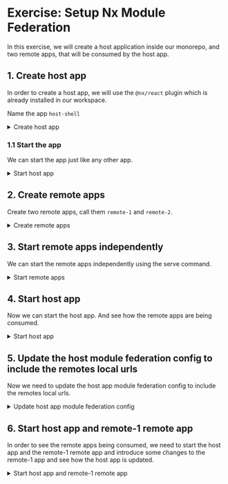 # Exercise: Setup Nx Module Federation

In this exercise, we will create a host application inside our monorepo, and two remote apps, that will be consumed by the host app.

## 1. Create host app
In order to create a host app, we will use the `@nx/react` plugin which is already installed in our workspace.

Name the app `host-shell`

<details>
  <summary>Create host app</summary>    

```bash
npx nx generate @nx/react:host host-shell --directory=apps/host-shell --e2eTestRunner=none
```

This will generate a new React app in the `host-shell` folder. 

</details>

### 1.1 Start the app
We can start the app just like any other app.

<details>
  <summary>Start host app</summary>    

```bash
npx nx serve host-shell
```

You should see the webpack dev server start and you should be able to access the app at http://localhost:4200/.

</details>


## 2. Create remote apps
Create two remote apps, call them `remote-1` and `remote-2`.

<details>
  <summary>Create remote apps</summary>   

```bash
npx nx generate @nx/react:remote remote-1 --directory=apps/remote-1 --host=host-shell --e2eTestRunner=none
npx nx generate @nx/react:remote remote-2 --directory=apps/remote-2 --host=host-shell --e2eTestRunner=none
```

Now we have two remote apps, that will be consumed by the host app.
Both will be already connected to the host app.

</details>

## 3. Start remote apps independently
We can start the remote apps independently using the serve command.

<details>
  <summary>Start remote apps</summary>    

```bash
npx nx serve remote-1
npx nx serve remote-2
```

You should see the webpack dev server start and you should be able to access the remotes at http://localhost:4201/ and http://localhost:4202/.

</details>

## 4. Start host app
Now we can start the host app. And see how the remote apps are being consumed.

<details>
  <summary>Start host app</summary>    

```bash
npx nx serve host-shell
```

You should see the webpack dev server start and you should be able to access the app at http://localhost:4200/.
You should also see the remote apps being consumed.

</details>


## 5. Update the host module federation config to include the remotes local urls
Now we need to update the host app module federation config to include the remotes local urls.

<details>
  <summary>Update host app module federation config</summary>    

```diff
// apps/host-shell/src/module-federation.config.ts
const config: ModuleFederationConfig = {
  name: 'host-shell',
-  remotes: ['remote-1', 'remote-2'],
+  remotes: [['remote-1', 'http://localhost:4201/'], ['remote-2', 'http://localhost:4202/']],
};
```

Now, when we serve the host app, we can also serve the remote apps.
And hot-reloading will work as expected.

</details>

## 6. Start host app and remote-1 remote app
In order to see the remote apps being consumed, we need to start the host app and the remote-1 remote app and 
introduce some changes to the remote-1 app and see how the host app is updated.

<details>
  <summary>Start host app and remote-1 remote app</summary>    

```bash
npx nx serve host-shell
npx nx serve remote-1
```

After running the commands separately, go to the remote-1 app and introduce some changes.

Then open http://localhost:4200/ in your browser and see how the host app is updated, when you navigate to the remote-1 app.

</details>
